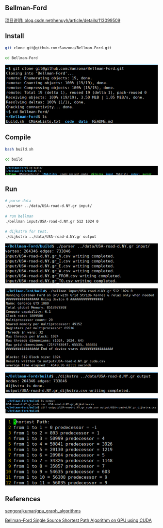 ## Bellman-Ford


[项目说明: blog.csdn.net/henuyh/article/details/113099509](https://blog.csdn.net/henuyh/article/details/113099509)



## Install

```bash
git clone git@github.com:Sanzona/Bellman-Ford.git

cd Bellman-Ford
```

![image-20210124173047451](img/image-20210124173047451.png)



## Compile

```bash
bash build.sh

cd build
```

![image-20210124173306208](img/image-20210124173306208.png)





## Run

```bash
# parse data
./parser ../data/USA-road-d.NY.gr input/

# run bellman
./bellman input/USA-road-d.NY.gr 512 1024 0

# dijkstra for test.
./dijkstra ../data/USA-road-d.NY.gr output
```



![image-20210124173538315](img/image-20210124173538315.png)



![image-20210124173820142](img/image-20210124173820142.png)



![image-20210124173416959](img/image-20210124173416959.png)



![image-20210124174029694](img/image-20210124174029694.png)



![image-20210124174610622](img/image-20210124174610622.png)



## References

[sengorajkumar/gpu_graph_algorithms](https://github.com/sengorajkumar/gpu_graph_algorithms)

[Bellman-Ford Single Source Shortest Path Algorithm on GPU using CUDA](https://towardsdatascience.com/bellman-ford-single-source-shortest-path-algorithm-on-gpu-using-cuda-a358da20144b)

